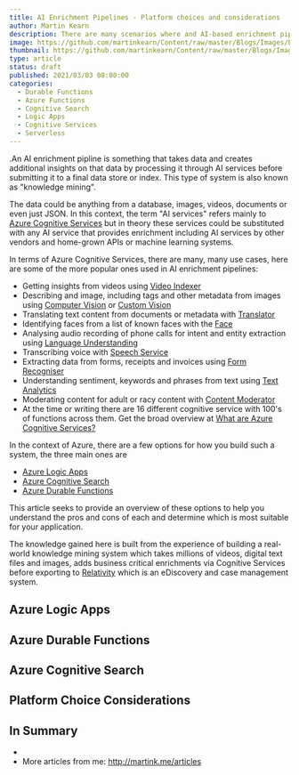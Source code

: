 ```yaml
---
title: AI Enrichment Pipelines - Platform choices and considerations
author: Martin Kearn
description: There are many scenarios where and AI-based enrichment pipline is applicable; anywhere when you need to enrich data with insight from AI services. Azure offers three main ways to do this, Logic Apps, Cognitive Search and Durable Functions. This articles compares and contrasts these platforms to help you decide which one suits your requirements
image: https://github.com/martinkearn/Content/raw/master/Blogs/Images/EnrichmentPipline.png
thumbnail: https://github.com/martinkearn/Content/raw/master/Blogs/Images/EnrichmentPipline_thumb.png
type: article
status: draft
published: 2021/03/03 08:00:00
categories: 
  - Durable Functions
  - Azure Functions
  - Cognitive Search
  - Logic Apps
  - Cognitive Services
  - Serverless
---
```


.An AI enrichment pipline is something that takes data and creates additional insights on that data by processing it through AI services before submitting it to a final data store or index. This type of system is also known as "knowledge mining".

The data could be anything from a database, images, videos, documents or even just JSON. In this context, the term "AI services" refers mainly to [Azure Cognitive Services](https://docs.microsoft.com/en-us/azure/cognitive-services/) but in theory these services could be substituted with any AI service that provides enrichment including AI services by other vendors and home-grown APIs or machine learning systems. 

In terms of Azure Cognitive Services, there are many, many use cases, here are some of the more popular ones used in AI enrichment pipelines:

- Getting insights from videos using [Video Indexer](https://docs.microsoft.com/en-us/azure/media-services/video-indexer/)
- Describing and image, including tags and other metadata from images using [Computer Vision](https://docs.microsoft.com/en-us/azure/cognitive-services/computer-vision/) or [Custom Vision](https://docs.microsoft.com/en-us/azure/cognitive-services/custom-vision-service/)
- Translating text content from documents or metadata with [Translator](https://docs.microsoft.com/en-us/azure/cognitive-services/translator/)
- Identifying faces from a list of known faces with the [Face](https://docs.microsoft.com/en-us/azure/cognitive-services/face/) 
- Analysing audio recording of phone calls for intent and entity extraction using [Language Understanding](https://docs.microsoft.com/en-us/azure/cognitive-services/luis/)
- Transcribing voice with [Speech Service](https://docs.microsoft.com/en-us/azure/cognitive-services/speech-service/)
- Extracting data from forms, receipts and invoices using [Form Recogniser](https://docs.microsoft.com/en-us/azure/cognitive-services/form-recognizer/)
- Understanding sentiment, keywords and phrases from text using [Text Analytics](https://docs.microsoft.com/en-us/azure/cognitive-services/text-analytics/)
- Moderating content for adult or racy content with [Content Moderator](https://docs.microsoft.com/en-us/azure/cognitive-services/content-moderator/)
- At the time or writing there are 16 different cognitive service with 100's of functions across them. Get the broad overview at [What are Azure Cognitive Services?](https://docs.microsoft.com/en-us/azure/cognitive-services/what-are-cognitive-services)

In the context of Azure, there are a few options for how you build such a system, the three main ones are

- [Azure Logic Apps](https://docs.microsoft.com/en-us/azure/logic-apps/logic-apps-overview)
- [Azure Cognitive Search](https://docs.microsoft.com/en-gb/azure/search/search-what-is-azure-search)
- [Azure Durable Functions](https://docs.microsoft.com/en-us/azure/azure-functions/durable/durable-functions-overview?tabs=csharp)

This article seeks to provide an overview of these options to help you understand the pros and cons of each and determine which is most suitable for your application.

The knowledge gained here is built from the experience of building a real-world knowledge mining system which takes millions of videos, digital text files and images, adds business critical enrichments via Cognitive Services before exporting to [Relativity](https://www.relativity.com/) which is an eDiscovery and case management system.

## Azure Logic Apps

## Azure Durable Functions

## Azure Cognitive Search

## Platform Choice Considerations

## In Summary

- 
- More articles from me: http://martink.me/articles

